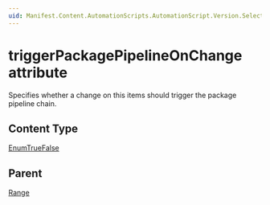 ```yaml
---
uid: Manifest.Content.AutomationScripts.AutomationScript.Version.Selection.Range-triggerPackagePipelineOnChange 
---
```


# triggerPackagePipelineOnChange  attribute

Specifies whether a change on this items should trigger the package pipeline chain.

## Content Type

[EnumTrueFalse](xref:Manifest-EnumTrueFalse)

## Parent

[Range](xref:Manifest.Content.AutomationScripts.AutomationScript.Version.Selection.Range)
